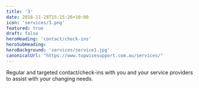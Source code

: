 ```yaml
---
title: '3'
date: 2018-11-28T15:15:26+10:00
icon: 'services/3.png'
featured: true
draft: false
heroHeading: 'contact/check-ins'
heroSubHeading:
heroBackground: 'services/service1.jpg'
canonicalUrl: "https://www.topwisesupport.com.au/services/"
---
```


Regular and targeted contact/check-ins with you and your service providers to assist with your changing needs.

